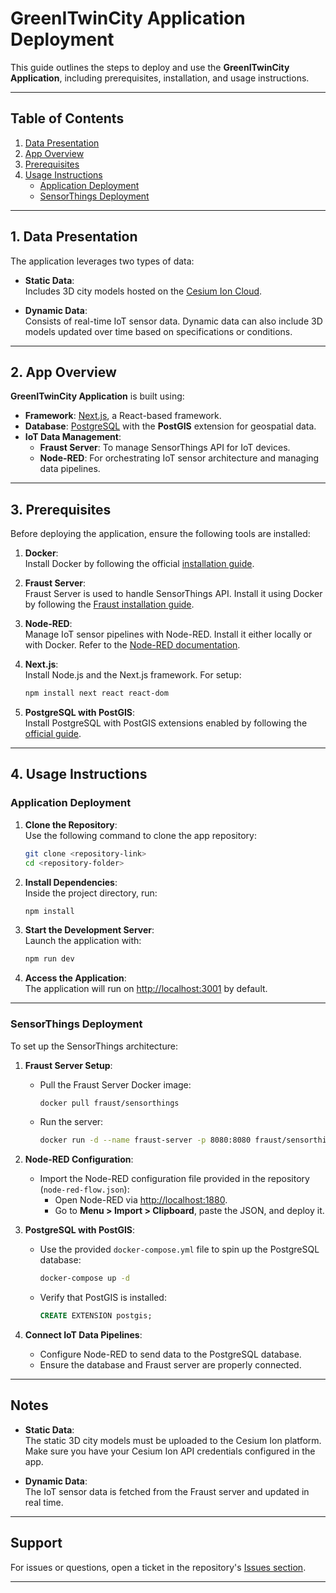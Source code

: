 
# GreenITwinCity Application Deployment

This guide outlines the steps to deploy and use the **GreenITwinCity Application**, including prerequisites, installation, and usage instructions.

---

## Table of Contents

1. [Data Presentation](#1-data-presentation)  
2. [App Overview](#2-app-overview)  
3. [Prerequisites](#3-prerequisites)  
4. [Usage Instructions](#4-usage-instructions)  
   - [Application Deployment](#application-deployment)  
   - [SensorThings Deployment](#sensorthings-deployment)  

---

## 1. Data Presentation

The application leverages two types of data:

- **Static Data**:  
  Includes 3D city models hosted on the [Cesium Ion Cloud](https://cesium.com/cesium-ion/).
  
- **Dynamic Data**:  
  Consists of real-time IoT sensor data. Dynamic data can also include 3D models updated over time based on specifications or conditions.

---

## 2. App Overview

**GreenITwinCity Application** is built using:

- **Framework**: [Next.js](https://nextjs.org/), a React-based framework.  
- **Database**: [PostgreSQL](https://www.postgresql.org/) with the **PostGIS** extension for geospatial data.  
- **IoT Data Management**:  
  - **Fraust Server**: To manage SensorThings API for IoT devices.  
  - **Node-RED**: For orchestrating IoT sensor architecture and managing data pipelines.  

---

## 3. Prerequisites

Before deploying the application, ensure the following tools are installed:

1. **Docker**:  
   Install Docker by following the official [installation guide](https://docs.docker.com/get-docker/).

2. **Fraust Server**:  
   Fraust Server is used to handle SensorThings API. Install it using Docker by following the [Fraust installation guide](https://fraustserver.docs).

3. **Node-RED**:  
   Manage IoT sensor pipelines with Node-RED. Install it either locally or with Docker. Refer to the [Node-RED documentation](https://nodered.org/docs/getting-started/).

4. **Next.js**:  
   Install Node.js and the Next.js framework. For setup:
   ```bash
   npm install next react react-dom
   ```

5. **PostgreSQL with PostGIS**:  
   Install PostgreSQL with PostGIS extensions enabled by following the [official guide](https://postgis.net/install/).

---

## 4. Usage Instructions

### Application Deployment

1. **Clone the Repository**:  
   Use the following command to clone the app repository:
   ```bash
   git clone <repository-link>
   cd <repository-folder>
   ```

2. **Install Dependencies**:  
   Inside the project directory, run:
   ```bash
   npm install
   ```

3. **Start the Development Server**:  
   Launch the application with:
   ```bash
   npm run dev
   ```

4. **Access the Application**:  
   The application will run on [http://localhost:3001](http://localhost:3001) by default.

---

### SensorThings Deployment

To set up the SensorThings architecture:

1. **Fraust Server Setup**:
   - Pull the Fraust Server Docker image:
     ```bash
     docker pull fraust/sensorthings
     ```
   - Run the server:
     ```bash
     docker run -d --name fraust-server -p 8080:8080 fraust/sensorthings
     ```

2. **Node-RED Configuration**:
   - Import the Node-RED configuration file provided in the repository (`node-red-flow.json`):
     - Open Node-RED via [http://localhost:1880](http://localhost:1880).
     - Go to **Menu > Import > Clipboard**, paste the JSON, and deploy it.

3. **PostgreSQL with PostGIS**:
   - Use the provided `docker-compose.yml` file to spin up the PostgreSQL database:
     ```bash
     docker-compose up -d
     ```
   - Verify that PostGIS is installed:
     ```sql
     CREATE EXTENSION postgis;
     ```

4. **Connect IoT Data Pipelines**:  
   - Configure Node-RED to send data to the PostgreSQL database.
   - Ensure the database and Fraust server are properly connected.

---

## Notes

- **Static Data**:  
  The static 3D city models must be uploaded to the Cesium Ion platform. Make sure you have your Cesium Ion API credentials configured in the app.

- **Dynamic Data**:  
  The IoT sensor data is fetched from the Fraust server and updated in real time.

---

## Support

For issues or questions, open a ticket in the repository's [Issues section](<repository-link/issues>). 

--- 

